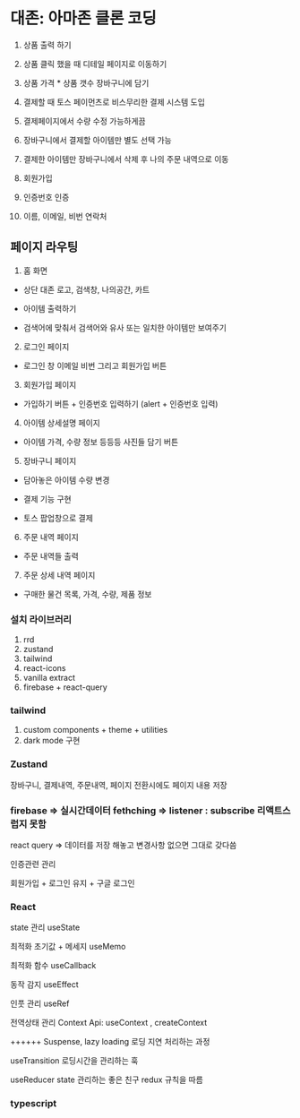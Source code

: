 # 대존: 아마존 클론 코딩

1. 상품 출력 하기

2. 상품 클릭 했을 때 디테일 페이지로 이동하기

3. 상품 가격 \* 상품 갯수 장바구니에 담기

4. 결제할 때 토스 페이먼츠로 비스무리한 결제 시스템 도입

5. 결제페이지에서 수량 수정 가능하게끔

6. 장바구니에서 결제할 아이템만 별도 선택 가능

7. 결제한 아이템만 장바구니에서 삭제 후 나의 주문 내역으로 이동

8. 회원가입

9. 인증번호 인증

10. 이름, 이메일, 비번 연락처

## 페이지 라우팅

1. 홈 화면

- 상단 대존 로고, 검색창, 나의공간, 카트

- 아이템 출력하기

- 검색어에 맞춰서 검색어와 유사 또는 일치한 아이템만 보여주기

2. 로그인 페이지

- 로그인 창 이메일 비번 그리고 회원가입 버튼

3. 회원가입 페이지

- 가입하기 버튼 + 인증번호 입력하기 (alert + 인증번호 입력)

4. 아이템 상세설명 페이지

- 아이템 가격, 수량 정보 등등등 사진들 담기 버튼

5. 장바구니 페이지

- 담아놓은 아이템 수량 변경

- 결제 기능 구현

- 토스 팝업창으로 결제

6. 주문 내역 페이지

- 주문 내역들 출력

7. 주문 상세 내역 페이지

- 구매한 물건 목록, 가격, 수량, 제품 정보

### 설치 라이브러리

1. rrd
2. zustand
3. tailwind
4. react-icons
5. vanilla extract
6. firebase + react-query

### tailwind

1. custom components + theme + utilities
2. dark mode 구현

### Zustand

장바구니, 결제내역, 주문내역, 페이지 전환시에도 페이지 내용 저장

### firebase => 실시간데이터 fethching => listener : subscribe 리액트스럽지 못함

react query => 데이터를 저장 해놓고 변경사항 없으면 그대로 갖다씀

인증관련 관리

회원가입 + 로그인 유지 + 구글 로그인

### React

state 관리
useState

최적화 초기값 + 메세지
useMemo

최적화 함수
useCallback

동작 감지
useEffect

인풋 관리
useRef

전역상태 관리
Context Api: useContext , createContext

++++++
Suspense, lazy loading 로딩 지연 처리하는 과정

useTransition 로딩시간을 관리하는 훅

useReducer state 관리하는 좋은 친구
redux 규칙을 따름

### typescript
